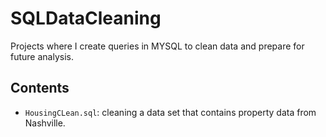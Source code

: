 # SQLDataCleaning
Projects where I create queries in MYSQL to clean data and prepare for future analysis. 

## Contents
* `HousingCLean.sql`: cleaning a data set that contains property data from Nashville. 
